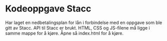 # Kodeoppgave Stacc

Har laget en nedbetalingsplan for lån i forbindelse med en oppgave som ble gitt av Stacc.
API til Stacc er brukt. HTML, CSS og JS-filene må ligge i samme mappe for å kjøre. Åpne
så index.html for å kjøre. 
